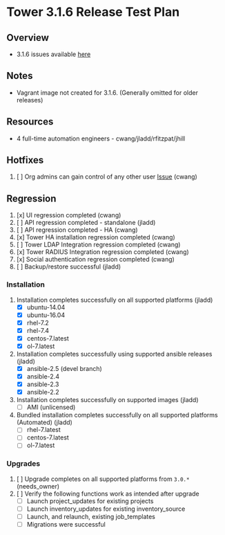 # Tower 3.1.6 Release Test Plan

## Overview

* 3.1.6 issues available [here](https://github.com/ansible/tower/issues?q=is%3Aopen+is%3Aissue+milestone%3Arelease_3.1.6)

## Notes

* Vagrant image not created for 3.1.6. (Generally omitted for older releases)

## Resources
* 4 full-time automation engineers - cwang/jladd/rfitzpat/jhill

## Hotfixes 

1. [ ] Org admins can gain control of any other user [Issue](https://github.com/ansible/tower/issues/1237) (cwang)

## Regression
1. [x] UI regression completed (cwang)
1. [ ] API regression completed - standalone (jladd)
1. [ ] API regression completed - HA (cwang)
1. [x] Tower HA installation regression completed (cwang)
1. [ ] Tower LDAP Integration regression completed (cwang)
1. [x] Tower RADIUS Integration regression completed (cwang)
1. [x] Social authentication regression completed (cwang)
1. [ ] Backup/restore successful (jladd)

### Installation
1. Installation completes successfully on all supported platforms (jladd)
    * [x] ubuntu-14.04
    * [x] ubuntu-16.04
    * [x] rhel-7.2
    * [x] rhel-7.4
    * [x] centos-7.latest
    * [x] ol-7.latest
1. Installation completes successfully using supported ansible releases (jladd)
    * [x] ansible-2.5 (devel branch)
    * [x] ansible-2.4
    * [x] ansible-2.3
    * [x] ansible-2.2
1. Installation completes successfully on supported images (jladd)
    * [ ] AMI (unlicensed)
1. Bundled installation completes successfully on all supported platforms (Automated)  (jladd)
    * [ ] rhel-7.latest
    * [ ] centos-7.latest
    * [ ] ol-7.latest

### Upgrades
1. [ ] Upgrade completes on all supported platforms from `3.0.*` (needs_owner)
1. [ ] Verify the following functions work as intended after upgrade
    * [ ] Launch project_updates for existing projects
    * [ ] Launch inventory_updates for existing inventory_source
    * [ ] Launch, and relaunch, existing job_templates
    * [ ] Migrations were successful
